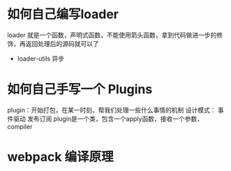 # 如何自己编写loader
loader 就是一个函数，声明式函数，不能使用箭头函数，拿到代码做进一步的修饰，再返回处理后的源码就可以了

- loader-utils 异步

# 如何自己手写一个 Plugins
plugin：开始打包，在某一时刻，帮我们处理一些什么事情的机制
设计模式：
  事件驱动
  发布订阅
plugin是一个类，包含一个apply函数，接收一个参数，compiler

# webpack 编译原理
